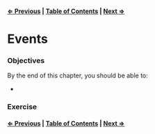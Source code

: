 #### [⇐ Previous](./04-props_state.md) | [Table of Contents](./../readme.md) | [Next ⇒](./06-refs_forms.md)

# Events

### Objectives

By the end of this chapter, you should be able to:

- 

### Exercise

#### [⇐ Previous](./04-props_state.md) | [Table of Contents](./../readme.md) | [Next ⇒](./06-refs_forms.md)